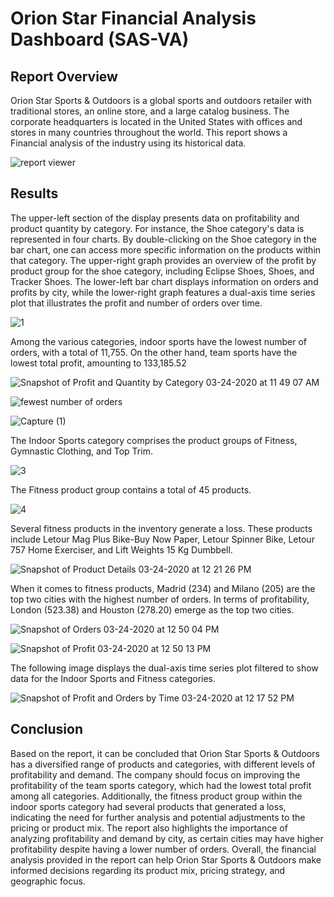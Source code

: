# Orion Star Financial Analysis Dashboard (SAS-VA)

## Report Overview

Orion Star Sports & Outdoors is a global sports and outdoors retailer with traditional stores, an online store, and a large catalog business. The corporate headquarters is located in the United States with offices and stores in many countries throughout the world. This report shows a Financial analysis of the industry using its historical data.

![report viewer](https://user-images.githubusercontent.com/94572320/230964731-25217df7-2af0-4940-985e-e8cc4b5206ad.PNG)


## Results

The upper-left section of the display presents data on profitability and product quantity by category. For instance, the Shoe category's data is represented in four charts. By double-clicking on the Shoe category in the bar chart, one can access more specific information on the products within that category. The upper-right graph provides an overview of the profit by product group for the shoe category, including Eclipse Shoes, Shoes, and Tracker Shoes. The lower-left bar chart displays information on orders and profits by city, while the lower-right graph features a dual-axis time series plot that illustrates the profit and number of orders over time.

![1](https://user-images.githubusercontent.com/94572320/230967968-6d97f976-e13a-4279-bcb0-be796bc3d2f1.PNG)



Among the various categories, indoor sports have the lowest number of orders, with a total of 11,755. On the other hand, team sports have the lowest total profit, amounting to 133,185.52

![Snapshot of Profit and Quantity by Category 03-24-2020 at 11 49 07 AM](https://user-images.githubusercontent.com/94572320/230969381-dd36ca79-0e91-476e-95ef-999ea614565a.png)

![fewest number of orders](https://user-images.githubusercontent.com/94572320/230970008-ba8b815a-0329-41f9-ba99-176113ab4971.PNG)

![Capture (1)](https://user-images.githubusercontent.com/94572320/230970133-54f76938-8a21-4859-9f28-234ffce3f12b.PNG)



The Indoor Sports category comprises the product groups of Fitness, Gymnastic Clothing, and Top Trim.

![3](https://user-images.githubusercontent.com/94572320/230971025-8d391f51-f121-4541-94b3-10fc729a18b9.PNG)



The Fitness product group contains a total of 45 products.

![4](https://user-images.githubusercontent.com/94572320/230971368-ad59d9c9-2fd9-4a6a-9005-165a2f2e54a2.png)



Several fitness products in the inventory generate a loss. These products include Letour Mag Plus Bike-Buy Now Paper, Letour Spinner Bike, Letour 757 Home Exerciser, and Lift Weights 15 Kg Dumbbell.

![Snapshot of Product Details 03-24-2020 at 12 21 26 PM](https://user-images.githubusercontent.com/94572320/230971779-7ace72ba-63cc-46b8-8997-ea652e156ddf.png)



When it comes to fitness products, Madrid (234) and Milano (205) are the top two cities with the highest number of orders. In terms of profitability, London (523.38) and Houston (278.20) emerge as the top two cities.


![Snapshot of Orders 03-24-2020 at 12 50 04 PM](https://user-images.githubusercontent.com/94572320/230972284-c7d54177-58af-43b5-aee0-c18a520acb4e.png)

![Snapshot of Profit 03-24-2020 at 12 50 13 PM](https://user-images.githubusercontent.com/94572320/230972322-ae286d04-4ad7-4678-8148-d2ff147ae456.png)



The following image displays the dual-axis time series plot filtered to show data for the Indoor Sports and Fitness categories.

![Snapshot of Profit and Orders by Time 03-24-2020 at 12 17 52 PM](https://user-images.githubusercontent.com/94572320/230972724-806d3a9e-071d-4811-a0a6-6cdeb2d072d2.png)


## Conclusion

Based on the report, it can be concluded that Orion Star Sports & Outdoors has a diversified range of products and categories, with different levels of profitability and demand. The company should focus on improving the profitability of the team sports category, which had the lowest total profit among all categories. Additionally, the fitness product group within the indoor sports category had several products that generated a loss, indicating the need for further analysis and potential adjustments to the pricing or product mix. The report also highlights the importance of analyzing profitability and demand by city, as certain cities may have higher profitability despite having a lower number of orders. Overall, the financial analysis provided in the report can help Orion Star Sports & Outdoors make informed decisions regarding its product mix, pricing strategy, and geographic focus.












